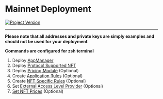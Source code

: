 # Mainnet Deployment
[![Project Version][version-image]][version-url]

---

**Please note that all addresses and private keys are simply examples and should not be used for your deployment**

**Commands are configured for zsh terminal**

1. Deploy [AppManager][deployAppManager-url]
2. Deploy [Protocol Supported NFT][deployProtocolSupportedNft-url]
3. Deploy [Pricing Module][deployPricingModule-url] (Optional)
4.  Create [Application Rules][createAppRules-url] (Optional)    
5.  Create [NFT Specific Rules][createNftRules-url] (Optional)    
6.  Set [External Access Level Provider][externalAccessLevelProvider-url] (Optional)
7.  [Set NFT Prices][settingNftPrice-url] (Optional)
    

<!-- These are the body links -->
[deployAppManager-url]: ../DEPLOY-APPMANAGER.md
[deployNftHandler-url]: ./DEPLOY-NFTHANDLER.md
[deployPricingModule-url]: ../DEPLOY-PRICING.md
[createAppRules-url]: ../CREATE-APP-RULES.md
[createNftRules-url]: ../CREATE-NFT-RULES.md
[externalAccessLevelProvider-url]: ../../accessTier/EXTERNAL-ACCESS-LEVEL-PROVIDER.md
[deployProtocolSupportedNft-url]: ./DEPLOY-NFT.md
[settingNftPrice-url]: ./NFT-PRICING.md

<!-- These are the header links -->
[version-image]: https://img.shields.io/badge/Version-1.1.0-brightgreen?style=for-the-badge&logo=appveyor
[version-url]: https://github.com/thrackle-io/Tron